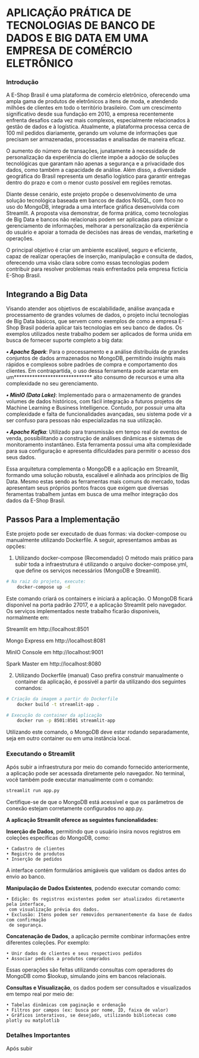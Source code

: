 
# APLICAÇÃO PRÁTICA DE TECNOLOGIAS DE BANCO DE DADOS E BIG DATA EM UMA EMPRESA DE COMÉRCIO ELETRÔNICO

### Introdução

A E-Shop Brasil é uma plataforma de comércio eletrônico, oferecendo uma ampla gama de produtos de eletrônicos a itens de moda, e atendendo milhões de clientes em todo o território brasileiro. Com um crescimento significativo desde sua fundação em 2010, a empresa recentemente enfrenta desafios cada vez mais complexos, especialmente relacionados à gestão de dados e à logística. Atualmente, a plataforma processa cerca de 100 mil pedidos diariamente, gerando um volume de informações que precisam ser armazenadas, processadas e analisadas de maneira eficaz.

O aumento do número de transações, junatamente à necessidade de personalização da experiência do cliente impõe a adoção de soluções tecnológicas que garantam não apenas a segurança e a privacidade dos dados, como também a capacidade de análise. Além disso, a diversidade geográfica do Brasil representa um desafio logístico para garantir entregas dentro do prazo e com o menor custo possível em regiões remotas.

Diante desse cenário, este projeto propõe o desenvolvimento de uma solução tecnológica baseada em bancos de dados NoSQL, com foco no uso do MongoDB, integrada a uma interface gráfica desenvolvida com Streamlit. A proposta visa demonstrar, de forma prática, como tecnologias de Big Data e bancos não relacionais podem ser aplicadas para otimizar o gerenciamento de informações, melhorar a personalização da experiência do usuário e apoiar a tomada de decisões nas áreas de vendas, marketing e operações.

O principal objetivo é criar um ambiente escalável, seguro e eficiente, capaz de realizar operações de inserção, manipulação e consulta de dados, oferecendo uma visão clara sobre como essas tecnologias podem contribuir para resolver problemas reais enfrentados pela empresa ficticia E-Shop Brasil.

## Integrando a Big Data

Visando atender aos objetivos de escalabilidade, análise avançada e processamento de grandes volumes de dados, o projeto inclui tecnologias de Big Data básicos, que servem como exemplos de como a empresa E-Shop Brasil poderia aplicar tais tecnologias em seu banco de dados. Os exemplos utilizados neste trabalho podem ser aplicados de forma unida em busca de fornecer suporte completo a big data:

***• Apache Spark***: Para o processamento e a análise distribuída de grandes conjuntos de dados armazenados no MongoDB, permitindo insights mais rápidos e complexos sobre padrões de compra e comportamento dos clientes. Em contrapartida, o uso dessa ferramenta pode acarretar em um****************************** alto consumo de recursos e uma alta complexidade no seu gerenciamento.

***• MinIO (Data Lake)***: Implementado para o armazenamento de grandes volumes de dados históricos, com fácil integração a futuros projetos de Machine Learning e Business Intelligence. Contudo, por possuir uma alta complexidade e falta de funcionalidades avançadas, seu sistema pode vir a ser confuso para pessoas não especializadas na sua utilização.

***• Apache Kafka***: Utilizado para transmissão em tempo real de eventos de venda, possibilitando a construção de análises dinâmicas e sistemas de monitoramento instantâneo. Esta ferramenta possui uma alta complexidade para sua configuração e apresenta dificuldades para permitir o acesso dos seus dados.

Essa arquitetura complementa o MongoDB e a aplicação em Streamlit, formando uma solução robusta, escalável e alinhada aos princípios de Big Data. Mesmo estas sendo as ferramentas mais comuns do mercado, todas apresentam seus próprios pontos fracos que exigem que diversas feramentas trabalhem juntas em busca de uma melhor integração dos dados da E-Shop Brasil.


## Passos Para a Implementação

Este projeto pode ser executado de duas formas: via docker-compose ou manualmente utilizando Dockerfile. A seguir, apresentamos ambas as opções:

1. Utilizando docker-compose (Recomendado)
O método mais prático para subir toda a infraestrutura é utilizando o arquivo docker-compose.yml, que define os serviços necessários (MongoDB e Streamlit).

```bash
# Na raiz do projeto, execute:
    docker-compose up -d
```
Este comando criará os containers e iniciará a aplicação. O MongoDB ficará disponível na porta padrão 27017, e a aplicação Streamlit pelo navegador. Os serviços implementados neste trabalho ficarão disponiveis, normalmente em:

Streamlit em http://localhost:8501

Mongo Express em http://localhost:8081

MinIO Console em http://localhost:9001

Spark Master em http://localhost:8080

2. Utilizando Dockerfile (manual)
Caso prefira construir manualmente o container da aplicação, é possivél a partir da utilizando dos seguintes comandos:

```bash
# Criação da imagem a partir do Dockerfile
    docker build -t streamlit-app .

# Execução do container da aplicação
    docker run -p 8501:8501 streamlit-app
```
Utilizando este comando, o MongoDB deve estar rodando separadamente, seja em outro container ou em uma instância local.

### Executando o Streamlit

Após subir a infraestrutura por meio do comando fornecido anteriormente, a aplicação pode ser acessada diretamente pelo navegador. No terminal, você também pode executar manualmente com o comando:
```bash
streamlit run app.py
```
Certifique-se de que o MongoDB está acessível e que os parâmetros de conexão estejam corretamente configurados no app.py.

**A aplicação Streamlit oferece as seguintes funcionalidades:**

**Inserção de Dados**, permitindo que o usuário insira novos registros em coleções específicas do MongoDB, como:

    • Cadastro de clientes
    • Registro de produtos
    • Inserção de pedidos

A interface contém formulários amigáveis que validam os dados antes do envio ao banco.

**Manipulação de Dados Existentes**, podendo executar comando como:

    • Edição: Os registros existentes podem ser atualizados diretamente pela interface,
     com visualização prévia dos dados.
    • Exclusão: Itens podem ser removidos permanentemente da base de dados com confirmação
     de segurança.

**Concatenação de Dados**, a aplicação permite combinar informações entre diferentes coleções. Por exemplo:

    • Unir dados de clientes e seus respectivos pedidos
    • Associar pedidos a produtos comprados

Essas operações são feitas utilizando consultas com operadores do MongoDB como $lookup, simulando joins em bancos relacionais.

**Consultas e Visualização**, os dados podem ser consultados e visualizados em tempo real por meio de:

    • Tabelas dinâmicas com paginação e ordenação
    • Filtros por campos (ex: busca por nome, ID, faixa de valor)
    • Gráficos interativos, se desejado, utilizando bibliotecas como plotly ou matplotlib

### Detalhes Importantes

Após subir
